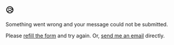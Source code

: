 <!--t Uh-oh! t-->
<!--d Your submission did not send successfully. d-->

😥
--

Something went wrong and your message could not be submitted.

Please [refill the form](/contact) and try again. Or, [send me an email](mailto:%6c%75%63%61%73%40%6c%75%63%61%73%63%2e%6d%65) directly.
